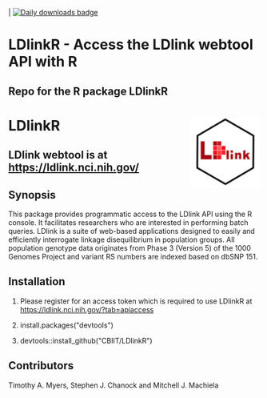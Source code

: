 | [![Daily downloads badge](https://cranlogs.r-pkg.org/badges/last-day/ldlinkr?color=blue)](https://CRAN.R-project.org/package=ldlinkr)
# LDlinkR - Access the LDlink webtool API with R
## Repo for the R package LDlinkR
# LDlinkR <img src="man/figures/logo.png" align="right" height=140/>
## LDlink webtool is at https://ldlink.nci.nih.gov/

## Synopsis
This package provides programmatic access to the LDlink API using the R console.  It facilitates researchers who are interested in performing batch queries.  LDlink is a suite of web-based applications designed to easily and efficiently interrogate linkage disequilibrium in population groups. All population genotype data originates from Phase 3 (Version 5) of the 1000 Genomes Project and variant RS numbers are indexed based on dbSNP 151.  

## Installation
1) Please register for an access token which is required to use LDlinkR at https://ldlink.nci.nih.gov/?tab=apiaccess

2) install.packages("devtools")

3) devtools::install_github("CBIIT/LDlinkR")

## Contributors

Timothy A. Myers, Stephen J. Chanock and Mitchell J. Machiela

